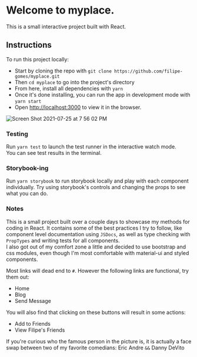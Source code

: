 # Welcome to myplace. 

This is a small interactive project built with React.

## Instructions

To run this project locally: 
* Start by cloning the repo with `git clone https://github.com/filipe-gomes/myplace.git`
* Then `cd myplace` to go into the project's directory
* From here, install all dependencies with `yarn`
* Once it's done installing, you can run the app in development mode with `yarn start`
* Open [http://localhost:3000](http://localhost:3000) to view it in the browser.

![Screen Shot 2021-07-25 at 7 56 02 PM](https://user-images.githubusercontent.com/42053052/126919664-4e28dbe6-0136-4d91-9fb5-0bb7e137bbb3.png)

### Testing

Run `yarn test` to launch the test runner in the interactive watch mode.\
You can see test results in the terminal.

### Storybook-ing

Run `yarn storybook` to run storybook locally and play with each component individually. Try using storybook's controls and changing the props to see what you can do.

### Notes

This is a small project built over a couple days to showcase my methods for coding in React. It contains some of the best practices I try to follow, like component level documentation using `JSDocs`, as well as type checking with `PropTypes` and writing tests for all components.\
I also got out of my comfort zone a little and decided to use bootstrap and css modules, even though I'm most comfortable with material-ui and styled components.

Most links will dead end to `#`. However the following links are functional, try them out:
* Home
* Blog
* Send Message

You will also find that clicking on these buttons will result in some actions:
* Add to Friends
* View Filipe's Friends

If you're curious who the famous person in the picture is, it is actually a face swap between two of my favorite comedians: Eric Andre `&&` Danny DeVito
